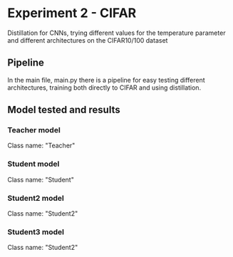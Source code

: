 # Experiment 2 - CIFAR

Distillation for CNNs, trying different values for the
temperature parameter and different architectures on the CIFAR10/100 dataset


## Pipeline

In the main file, main.py there is a pipeline for easy testing different architectures, training
both directly to CIFAR and using distillation.


## Model tested and results

### Teacher model

Class name: "Teacher"

### Student model

Class name: "Student"

### Student2 model

Class name: "Student2"

### Student3 model

Class name: "Student2"
